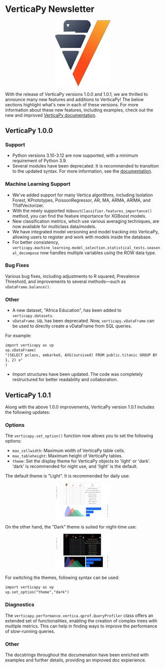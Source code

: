 # VerticaPy Newsletter

<p align="center">
<img src='https://raw.githubusercontent.com/vertica/VerticaPy/master/assets/img/logo.png' width="180px">
</p>

With the release of VerticaPy versions 1.0.0 and 1.0.1, we are thrilled to announce many new features and additions to VerticaPy! The below sections highlight what's new in each of these versions. For more information about these new features, including examples, check out the new and improved [VerticaPy documentation](https://www.vertica.com/python/documentation/1.0.x/html/index.html).

## VerticaPy 1.0.0

### Support
- Python versions 3.10-3.12 are now supported, with a minimum requirement of Python 3.9.
- Several modules have been deprecated. It is recommended to transition to the updated syntax. For more information, see the [documentation](https://www.vertica.com/python/documentation/1.0.x/html/whats_new_v1_0_0.html#upcoming-changes-deprecated-modules).

### Machine Learning Support
- We've added support for many Vertica algorithms, including Isolation Forest, KPrototypes, PoissonRegressor, AR, MA, ARMA, ARIMA, and TfidfVectorizer. 
- With the newly supported ``XGBoostClassifier.features_importance()`` method, you can find the feature importance for XGBoost models.
- New classification metrics, which use various averaging techniques, are now available for multiclass data/models.
- We have integrated model versioning and model tracking into VerticaPy, allowing users to register and work with models inside the database.
- For better consistency, ``verticapy.machine_learning.model_selection.statistical_tests.seasonal_decompose`` now handles multiple variables using the ROW data type.

### Bug Fixes
Various bug fixes, including adjustments to R squared, Prevalence Threshold, and improvements to several methods—such as ``vDataFrame.balance()``.

### Other
- A new dataset, "Africa Education", has been added to ``verticapy.datasets``.
- ``vDataFrame.SQL`` has been deprecated. Now, ``verticapy.vDataFrame`` can be used to directly create a vDataFrame from SQL queries.

For example:

```
import verticapy as vp
vp.vDataFrame(
"(SELECT pclass, embarked, AVG(survived) FROM public.titanic GROUP BY 1, 2) x"
)
```

- Import structures have been updated. The code was completely restructured for better readability and collaboration.

## VerticaPy 1.0.1

Along with the above 1.0.0 improvements, VerticaPy version 1.0.1 includes the following updates:

### Options
The ``verticapy.set_option()`` function now allows you to set the following options:
- ``max_cellwidth``: Maximum width of VerticaPy table cells.
- ``max_tableheight``: Maximum height of VerticaPy tables.
- ``theme``: Set the display theme for VerticaPy objects to 'light' or 'dark'. 'dark' is recommended for night use, and 'light' is the default.

The default theme is "Light". It is recommended for daily use:

<p align="center">
<img src='https://raw.githubusercontent.com/vertica/VerticaPy/master/assets/img/light_theme.png' width="180px">
</p>

On the other hand, the "Dark" theme is suited for night-time use:

<p align="center">
<img src='https://raw.githubusercontent.com/vertica/VerticaPy/master/assets/img/dark_theme.png' width="180px">
</p>

For switching the themes, following syntax can be used:

```
import verticapy as vp
vp.set_option("theme","dark")
```

### Diagnostics
The ``verticapy.performance.vertica.qprof.QueryProfiler`` class offers an extended set of functionalities, enabling the creation of complex trees with multiple metrics. This can help in finding ways to improve the performance of slow-running queries.

### Other
The docstrings throughout the documenation have been enriched with examples and further details, providing an improved doc expierience.
